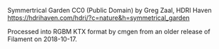 Symmertrical Garden
CC0 (Public Domain) by Greg Zaal, HDRI Haven
https://hdrihaven.com/hdri/?c=nature&h=symmetrical_garden

Processed into RGBM KTX format by cmgen from an older release of Filament on 2018-10-17.
